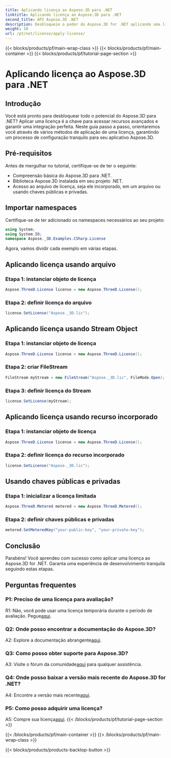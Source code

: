 ```yaml
---
title: Aplicando licença ao Aspose.3D para .NET
linktitle: Aplicando licença ao Aspose.3D para .NET
second_title: API Aspose.3D .NET
description: Desbloqueie o poder do Aspose.3D for .NET aplicando uma licença perfeitamente. Siga nosso guia passo a passo para uma experiência de integração tranquila.
weight: 10
url: /pt/net/license/apply-license/
---
```


{{< blocks/products/pf/main-wrap-class >}}
{{< blocks/products/pf/main-container >}}
{{< blocks/products/pf/tutorial-page-section >}}

# Aplicando licença ao Aspose.3D para .NET

## Introdução

Você está pronto para desbloquear todo o potencial do Aspose.3D para .NET? Aplicar uma licença é a chave para acessar recursos avançados e garantir uma integração perfeita. Neste guia passo a passo, orientaremos você através de vários métodos de aplicação de uma licença, garantindo um processo de configuração tranquilo para seu aplicativo Aspose.3D.

## Pré-requisitos

Antes de mergulhar no tutorial, certifique-se de ter o seguinte:

- Compreensão básica do Aspose.3D para .NET.
- Biblioteca Aspose.3D instalada em seu projeto .NET.
- Acesso ao arquivo de licença, seja ele incorporado, em um arquivo ou usando chaves públicas e privadas.

## Importar namespaces

Certifique-se de ter adicionado os namespaces necessários ao seu projeto:

```csharp
using System;
using System.IO;
namespace Aspose._3D.Examples.CSharp.License
```

Agora, vamos dividir cada exemplo em várias etapas.

## Aplicando licença usando arquivo

### Etapa 1: instanciar objeto de licença

```csharp
Aspose.ThreeD.License license = new Aspose.ThreeD.License();
```

### Etapa 2: definir licença do arquivo

```csharp
license.SetLicense("Aspose._3D.lic");
```

## Aplicando licença usando Stream Object

### Etapa 1: instanciar objeto de licença

```csharp
Aspose.ThreeD.License license = new Aspose.ThreeD.License();
```

### Etapa 2: criar FileStream

```csharp
FileStream myStream = new FileStream("Aspose._3D.lic", FileMode.Open);
```

### Etapa 3: definir licença do Stream

```csharp
license.SetLicense(myStream);
```

## Aplicando licença usando recurso incorporado

### Etapa 1: instanciar objeto de licença

```csharp
Aspose.ThreeD.License license = new Aspose.ThreeD.License();
```

### Etapa 2: definir licença do recurso incorporado

```csharp
license.SetLicense("Aspose._3D.lic");
```

## Usando chaves públicas e privadas

### Etapa 1: inicializar a licença limitada

```csharp
Aspose.ThreeD.Metered metered = new Aspose.ThreeD.Metered();
```

### Etapa 2: definir chaves públicas e privadas

```csharp
metered.SetMeteredKey("your-public-key", "your-private-key");
```

## Conclusão

Parabéns! Você aprendeu com sucesso como aplicar uma licença ao Aspose.3D for .NET. Garanta uma experiência de desenvolvimento tranquila seguindo estas etapas.

## Perguntas frequentes

### P1: Preciso de uma licença para avaliação?

 R1: Não, você pode usar uma licença temporária durante o período de avaliação. Pegue[aqui](https://purchase.aspose.com/temporary-license/).

### Q2: Onde posso encontrar a documentação do Aspose.3D?

 A2: Explore a documentação abrangente[aqui](https://reference.aspose.com/3d/net/).

### Q3: Como posso obter suporte para Aspose.3D?

 A3: Visite o fórum da comunidade[aqui](https://forum.aspose.com/c/3d/18) para qualquer assistência.

### Q4: Onde posso baixar a versão mais recente do Aspose.3D for .NET?

 A4: Encontre a versão mais recente[aqui](https://releases.aspose.com/3d/net/).

### P5: Como posso adquirir uma licença?

 A5: Compre sua licença[aqui](https://purchase.aspose.com/buy).
{{< /blocks/products/pf/tutorial-page-section >}}

{{< /blocks/products/pf/main-container >}}
{{< /blocks/products/pf/main-wrap-class >}}

{{< blocks/products/products-backtop-button >}}
